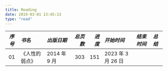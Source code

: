 ```yaml
---
title: Reading
date: 2019-03-01 13:45:13
type: "read"
---
```


| _序号_ | _书名_         | _出版日期_   | _总页数_ | _进度_ | _开始时间_         | _结束时间_ | _总结_ |
| :----: | :------------- | :----------- | -------: | -----: | :----------------- | :--------- | :----- |
|   01   | 《人性的弱点》 | 2014 年 9 月 |      303 |    151 | 2023 年 3 月 26 日 |            |        |
